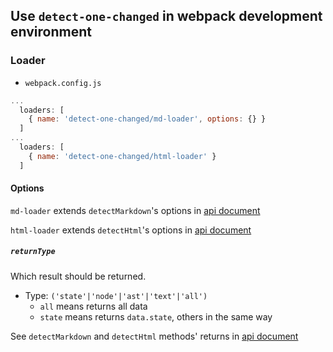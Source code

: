## Use `detect-one-changed` in webpack development environment

### Loader

- `webpack.config.js`

```javascript
...
  loaders: [
    { name: 'detect-one-changed/md-loader', options: {} }
  ]
...
  loaders: [
    { name: 'detect-one-changed/html-loader' }
  ]
```

#### Options

`md-loader` extends `detectMarkdown`'s options in [api document](./api.md)

`html-loader` extends `detectHtml`'s options in [api document](./api.md)

##### `returnType`

Which result should be returned.

- Type: `('state'|'node'|'ast'|'text'|'all')`
  - `all` means returns all data
  - `state` means returns `data.state`, others in the same way

See `detectMarkdown` and `detectHtml` methods' returns in [api document](./api.md)
